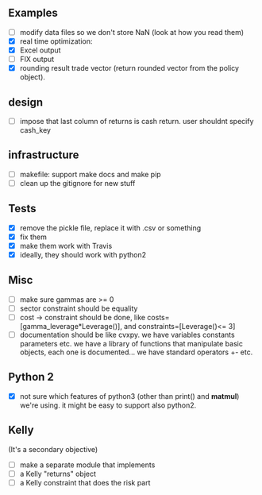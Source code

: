 ## Examples
- [ ] modify data files so we don't store NaN (look at how you read them)
- [x] real time optimization:
 - [x] Excel output
 - [ ] FIX output
 - [x] rounding result trade vector (return rounded vector from the policy object).

## design
- [ ] impose that last column of returns is cash return. user shouldnt specify cash_key

## infrastructure
- [ ] makefile: support make docs and make pip
- [ ] clean up the gitignore for new stuff

## Tests
- [x] remove the pickle file, replace it with .csv or something
- [x] fix them
- [x] make them work with Travis
- [x] ideally, they should work with python2

## Misc
- [ ] make sure gammas are >= 0
- [ ] sector constraint should be equality
- [ ] cost -> constraint should be done, like costs=[gamma_leverage*Leverage()], and constraints=[Leverage()<= 3]
- [ ] documentation should be like cvxpy. we have variables constants parameters etc. we have a library of functions that manipulate basic objects, each one is documented... we have standard operators +- etc.

## Python 2
- [x] not sure which features of python3 (other than print() and __matmul__) we're using. it might be easy to support also python2.

## Kelly
(It's a secondary objective)
- [ ] make a separate module that implements
 - [ ] a Kelly "returns" object
 - [ ] a Kelly constraint that does the risk part
